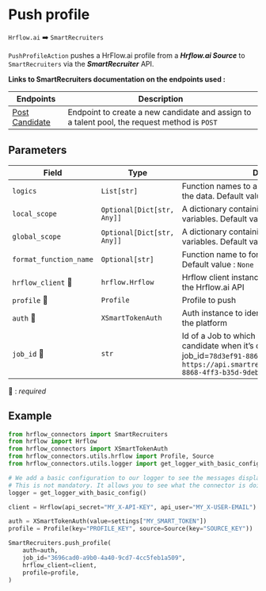 # Push profile
`Hrflow.ai` :arrow_right: `SmartRecruiters`

`PushProfileAction` pushes a HrFlow.ai profile from a ***Hrflow.ai Source*** to `SmartRecruiters` via the ***SmartRecruiter*** API.

**Links to SmartRecruiters documentation on the endpoints used :**

| Endpoints | Description |
| --------- | ----------- |
| [Post Candidate](https://dev.smartrecruiters.com/customer-api/live-docs/candidate-api/) | Endpoint to create a new candidate and assign to a talent pool, the request method is `POST` |

## Parameters

| Field | Type | Description |
| ----- | ---- | ----------- |
| `logics`  | `List[str]` | Function names to apply as filter before pushing the data. Default value : `[]`        |
| `local_scope`  | `Optional[Dict[str, Any]]` | A dictionary containing the current scope's local variables. Default value : `None`        |
| `global_scope`  | `Optional[Dict[str, Any]]` | A dictionary containing the current scope's global variables. Default value : `None`       |
| `format_function_name`  | `Optional[str]` | Function name to format job before pushing. Default value : `None`        |
| `hrflow_client` :red_circle: | `hrflow.Hrflow` | Hrflow client instance used to communicate with the Hrflow.ai API        |
| `profile` :red_circle: | `Profile` | Profile to push        |
| `auth` :red_circle: | `XSmartTokenAuth` | Auth instance to identify and communicate with the platform       |
| `job_id` :red_circle: | `str` | Id of a Job to which you want to assign a candidate when it’s created. For example job_id=`78d3ef91-8868-4ff3-b35d-9debf9d6f31f` in `https://api.smartrecruiters.com/jobs/78d3ef91-8868-4ff3-b35d-9debf9d6f31f/candidates`        |

:red_circle: : *required* 

## Example

```python
from hrflow_connectors import SmartRecruiters
from hrflow import Hrflow
from hrflow_connectors import XSmartTokenAuth
from hrflow_connectors.utils.hrflow import Profile, Source
from hrflow_connectors.utils.logger import get_logger_with_basic_config

# We add a basic configuration to our logger to see the messages displayed in the standard output
# This is not mandatory. It allows you to see what the connector is doing.
logger = get_logger_with_basic_config()

client = Hrflow(api_secret="MY_X-API-KEY", api_user="MY_X-USER-EMAIL")

auth = XSmartTokenAuth(value=settings["MY_SMART_TOKEN"])
profile = Profile(key="PROFILE_KEY", source=Source(key="SOURCE_KEY"))

SmartRecruiters.push_profile(
    auth=auth,
    job_id="3696cad0-a9b0-4a40-9cd7-4cc5feb1a509",
    hrflow_client=client,
    profile=profile,
)
```